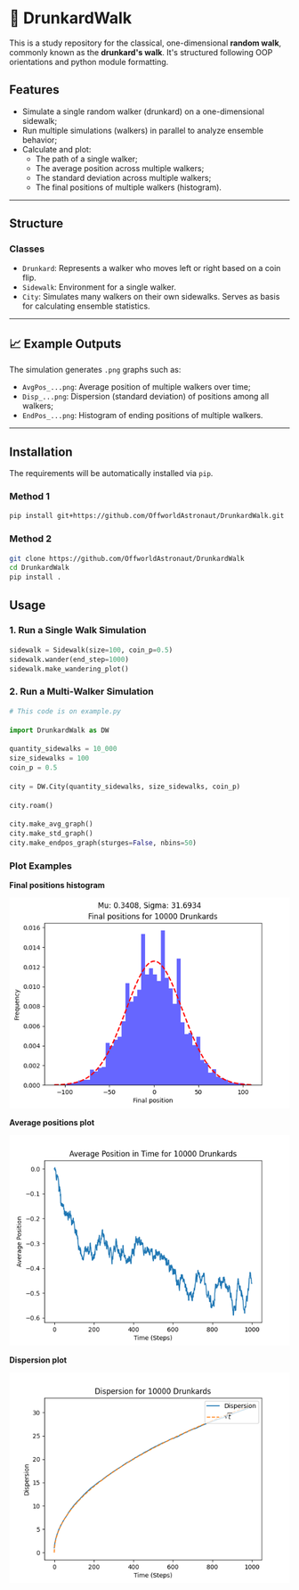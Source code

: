 # 🍺 DrunkardWalk

This is a study repository for the classical, one-dimensional **random walk**, commonly known as the **drunkard's walk**. It's structured following OOP orientations and python module formatting. 

## Features

- Simulate a single random walker (drunkard) on a one-dimensional sidewalk;
- Run multiple simulations (walkers) in parallel to analyze ensemble behavior;
- Calculate and plot:
  - The path of a single walker;
  - The average position across multiple walkers;
  - The standard deviation across multiple walkers;
  - The final positions of multiple walkers (histogram).

---

## Structure

### Classes

- `Drunkard`: Represents a walker who moves left or right based on a coin flip.
- `Sidewalk`: Environment for a single walker.
- `City`: Simulates many walkers on their own sidewalks. Serves as basis for calculating ensemble statistics.

---

## 📈 Example Outputs

The simulation generates `.png` graphs such as:
- `AvgPos_...png`: Average position of multiple walkers over time;
- `Disp_...png`: Dispersion (standard deviation) of positions among all walkers;
- `EndPos_...png`: Histogram of ending positions of multiple walkers.

---

## Installation

The requirements will be automatically installed via ``pip``.

### Method 1

```bash
pip install git+https://github.com/OffworldAstronaut/DrunkardWalk.git
```

### Method 2

```bash
git clone https://github.com/OffworldAstronaut/DrunkardWalk
cd DrunkardWalk
pip install .
```

## Usage

### 1. Run a Single Walk Simulation

```python
sidewalk = Sidewalk(size=100, coin_p=0.5)
sidewalk.wander(end_step=1000)
sidewalk.make_wandering_plot()
```

### 2. Run a Multi-Walker Simulation

```python
# This code is on example.py

import DrunkardWalk as DW 

quantity_sidewalks = 10_000
size_sidewalks = 100
coin_p = 0.5

city = DW.City(quantity_sidewalks, size_sidewalks, coin_p)

city.roam()

city.make_avg_graph()
city.make_std_graph()
city.make_endpos_graph(sturges=False, nbins=50)
```

### Plot Examples 

**Final positions histogram**

![Final positions histogram](examples/imgs/ex_endpos.png)

**Average positions plot**

![Average positions](examples/imgs/ex_avgpos.png)

**Dispersion plot**

![Dispersion histogram](examples/imgs/ex_std.png)